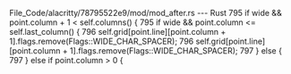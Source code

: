 File_Code/alacritty/78795522e9/mod/mod_after.rs --- Rust
795             if wide && point.column + 1 < self.columns() {                                                                                               795             if wide && point.column <= self.last_column() {
796                 self.grid[point.line][point.column + 1].flags.remove(Flags::WIDE_CHAR_SPACER);                                                           796                 self.grid[point.line][point.column + 1].flags.remove(Flags::WIDE_CHAR_SPACER);
797             } else {                                                                                                                                     797             } else if point.column > 0 {

